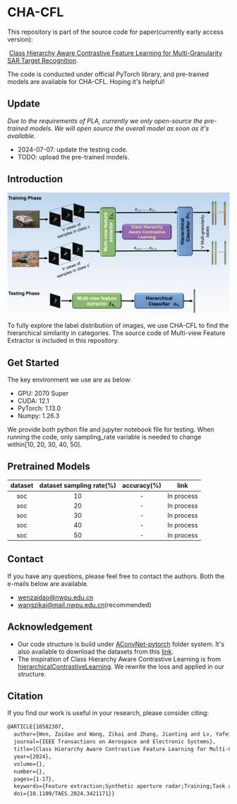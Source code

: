 # CHA-CFL

This repository is part of the source code for  paper(currently early access version):

​	[Class Hierarchy Aware Contrastive Feature Learning for Multi-Granularity SAR Target Recognition](https://ieeexplore.ieee.org/document/10582307). 



The code is conducted under official PyTorch library, and pre-trained models are available for CHA-CFL. Hoping it's helpful!

## Update

*Due to the requirements of PLA, currently we only open-source the pre-trained models. We will open source the overall model as soon as it's available.*

- 2024-07-07: update the testing code.
- TODO: upload the pre-trained models.

## Introduction

![alt text](figures/framework.png)

To fully explore the label distribution of images, we use CHA-CFL to find the hierarchical similarity in categories. The source code of Multi-view Feature Extractor is included in this repository.

## Get Started

The key environment we use are as below:

- GPU: 2070 Super
- CUDA: 12.1
- PyTorch: 1.13.0
- Numpy: 1.26.3
  

We provide both python file and jupyter notebook file for testing. When running the code, only sampling_rate variable is needed to change within[10, 20, 30, 40, 50]. 


## Pretrained Models

| dataset | dataset sampling rate(%) | accuracy(%) |    link    |
| :-----: | :----------------------: | :---------: | :--------: |
|   soc   |            10            |      -      | In process |
|   soc   |            20            |      -      | In process |
|   soc   |            30            |      -      | In process |
|   soc   |            40            |      -      | In process |
|   soc   |            50            |      -      | In process |

## Contact

If you have any questions, please feel free to contact the authors. Both the e-mails below are available.

- [wenzaidao@nwpu.edu.cn](mailto:wenzaidao@nwpu.edu.cn) 
- [wangzikai@mail.nwpu.edu.cn](mailto:wangzikai@mail.nwpu.edu.cn)(recommended)

## Acknowledgement

- Our code structure is build under [AConvNet-pytorch](https://github.com/jangsoopark/AConvNet-pytorch) folder system. It's also available to download the datasets from this [link](https://github.com/jangsoopark/AConvNet-pytorch/releases/download/v2.2.0/dataset.zip).
- The inspiration of Class Hierarchy Aware Contrastive Learning is from [hierarchicalContrastiveLearning](https://github.com/salesforce/hierarchicalContrastiveLearning). We rewrite the loss and applied in our structure.

## Citation

If you find our work is useful in your research, please consider citing:

```tex
@ARTICLE{10582307,
  author={Wen, Zaidao and Wang, Zikai and Zhang, Jianting and Lv, Yafei and Wu, Qian},
  journal={IEEE Transactions on Aerospace and Electronic Systems}, 
  title={Class Hierarchy Aware Contrastive Feature Learning for Multi-Granularity SAR Target Recognition}, 
  year={2024},
  volume={},
  number={},
  pages={1-17},
  keywords={Feature extraction;Synthetic aperture radar;Training;Task analysis;Data mining;Aerospace and electronic systems;Vectors;Contrastive feature learning;hierarchical classification;multi-granularity target recognition;synthetic aperture radar (SAR)},
  doi={10.1109/TAES.2024.3421171}}

```


